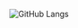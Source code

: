 ![GitHub Langs](https://github-readme-stats-khaki-gamma-34.vercel.app/api/top-langs/?username=sung01299&layout=compact&theme=theme)
